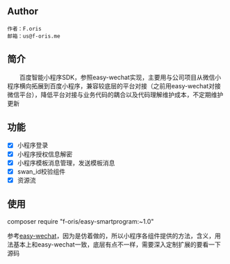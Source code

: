 ## Author

    作者：F.oris
    邮箱：us@f-oris.me

## 简介

&emsp;&emsp;百度智能小程序SDK，参照easy-wechat实现，主要用与公司项目从微信小程序横向拓展到百度小程序，兼容较底层的平台对接（之前用easy-wechat对接微信平台），降低平台对接与业务代码的耦合以及代码理解维护成本，不定期维护更新

## 功能
- [x] 小程序登录
- [x] 小程序授权信息解密
- [x] 小程序模板消息管理，发送模板消息
- [x] swan_id校验组件
- [x] 资源流

## 使用

composer require "f-oris/easy-smartprogram:~1.0"

参考[easy-wechat](https://github.com/overtrue/wechat)，因为是仿着做的，所以小程序各组件提供的方法，含义，用法基本上和easy-wechat一致，底层有点不一样，需要深入定制扩展的要看一下源码
